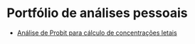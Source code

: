 # Portfólio de análises pessoais

* [Análise de Probit para cálculo de concentrações letais](probit/probit.html)
